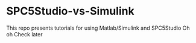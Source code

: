 # SPC5Studio-vs-Simulink
This repo presents tutorials for using Matlab/Simulink and SPC5Studio
Oh oh
Check later
